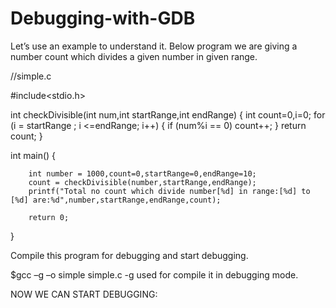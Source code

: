 # Debugging-with-GDB

Let’s use an example to understand it.
Below program we are giving a number count which divides a given number in given range.


//simple.c

#include<stdio.h>

int checkDivisible(int num,int startRange,int endRange)
{
        int count=0,i=0;
        for (i = startRange ; i <=endRange; i++)
        {
                if (num%i == 0)
                        count++;
        }
        return count;
}

int main()
{

        int number = 1000,count=0,startRange=0,endRange=10;
        count = checkDivisible(number,startRange,endRange);
        printf("Total no count which divide number[%d] in range:[%d] to [%d] are:%d",number,startRange,endRange,count);

        return 0;
}



Compile this program for debugging and start debugging.

$gcc –g –o simple simple.c
-g used for compile it in debugging mode.


NOW WE CAN START DEBUGGING:

